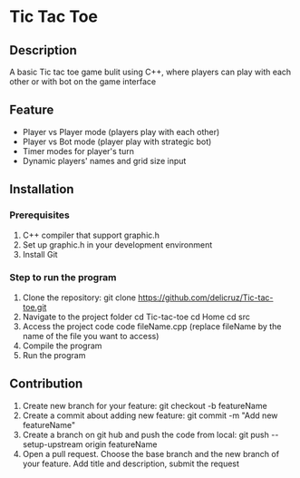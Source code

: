 # Tic Tac Toe
## Description
A basic Tic tac toe game bulit using C++, where players can play with each other or with bot on the game interface
## Feature
- Player vs Player mode (players play with each other)
- Player vs Bot mode (player play with strategic bot)
- Timer modes for player's turn
- Dynamic players' names and grid size input
## Installation
### Prerequisites
1. C++ compiler that support graphic.h
2. Set up graphic.h in your development environment
3. Install Git
### Step to run the program
1. Clone the repository:
git clone https://github.com/delicruz/Tic-tac-toe.git
2. Navigate to the project folder
cd Tic-tac-toe
cd Home
cd src
3. Access the project code
code fileName.cpp (replace fileName by the name of the file you want to access)
4. Compile the program
5. Run the program
## Contribution
1. Create new branch for your feature:
git checkout -b featureName
2. Create a commit about adding new feature:
git commit -m "Add new featureName"
3. Create a branch on git hub and push the code from local:
git push --setup-upstream origin featureName
4. Open a pull request. Choose the base branch and the new branch of your feature. Add title and description, submit the request

